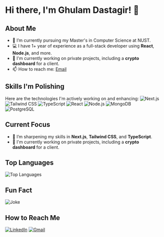 # Hi there, I'm Ghulam Dastagir! 👋

## About Me
- 🌱 I’m currently pursuing my Master's in Computer Science at NUST.
- 💻 I have 1+ year of experience as a full-stack developer using **React**, **Node.js**, and more.
- 🔭 I'm currently working on private projects, including a **crypto dashboard** for a client.
- 📫 How to reach me: [Email](mailto:alik36444@gmail.com.com)

## Skills I'm Polishing
Here are the technologies I'm actively working on and enhancing:
![Next.js](https://img.shields.io/badge/-Next.js-333?style=flat&logo=next.js)
![Tailwind CSS](https://img.shields.io/badge/-TailwindCSS-333?style=flat&logo=tailwind-css)
![TypeScript](https://img.shields.io/badge/-TypeScript-333?style=flat&logo=typescript)
![React](https://img.shields.io/badge/-React-333?style=flat&logo=react)
![Node.js](https://img.shields.io/badge/-Node.js-333?style=flat&logo=node.js)
![MongoDB](https://img.shields.io/badge/-MongoDB-333?style=flat&logo=mongodb)
![PostgreSQL](https://img.shields.io/badge/-PostgreSQL-333?style=flat&logo=postgresql)

## Current Focus
- 🌱 I’m sharpening my skills in **Next.js**, **Tailwind CSS**, and **TypeScript**.
- 🔭 I'm currently working on private projects, including a **crypto dashboard** for a client.

## Top Languages
![Top Languages](https://github-readme-stats.vercel.app/api/top-langs/?username=GhulamDastagir&layout=compact&theme=radical)

## Fun Fact
![Joke](https://readme-jokes.vercel.app/api)

## How to Reach Me
[![LinkedIn](https://img.shields.io/badge/-LinkedIn-333?style=flat&logo=linkedin)](https://www.linkedin.com/in/yourprofile/)
[![Gmail](https://img.shields.io/badge/-Gmail-333?style=flat&logo=gmail)](mailto:your-email@example.com)

